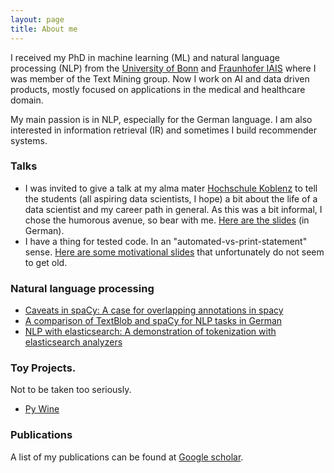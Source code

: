 ```yaml
---
layout: page
title: About me
---
```


I received my PhD in machine learning (ML) and natural language processing (NLP) from the [University of Bonn](https://mlai.cs.uni-bonn.de/) and [Fraunhofer IAIS](https://www.iais.fraunhofer.de/en.html) where I was member of the Text Mining group. Now I work on AI and data driven products, mostly focused on applications in the medical and healthcare domain.

My main passion is in NLP, especially for the German language. I am also interested in information retrieval (IR) and sometimes I build recommender systems.

### Talks
* I was invited to give a talk at my alma mater [Hochschule Koblenz](https://www.hs-koblenz.de/rac/index/) to tell the students (all aspiring data scientists, I hope) a bit about the life of a data scientist and my career path in general. As this was a bit informal, I chose the humorous avenue, so bear with me. [Here are the slides](https://github.com/aplz/aplz.github.io/blob/master/talks/2019_fh_remagen_career.pdf) (in German).  
* I have a thing for tested code. In an "automated-vs-print-statement" sense. [Here are some motivational slides](https://www.slideshare.net/AnjaPilz/a-case-for-automated-tests) that unfortunately do not seem to get old.


### Natural language processing
* [Caveats in spaCy: A case for overlapping annotations in spacy](https://github.com/aplz/nlp_notebooks/blob/master/spacy_caveats.ipynb)
* [A comparison of TextBlob and spaCy for NLP tasks in German](https://github.com/aplz/nlp_notebooks/blob/master/textblob_vs_spacy.ipynb)
* [NLP with elasticsearch: A demonstration of tokenization with elasticsearch analyzers](https://github.com/aplz/nlp_notebooks/blob/master/elasticsearch-nlp.ipynb)

### Toy Projects.
Not to be taken too seriously.
* [Py Wine](https://github.com/aplz/pywine)

### Publications
A list of my publications can be found at [Google scholar](https://scholar.google.de/citations?hl=de&user=vhQiCP8AAAAJ).
